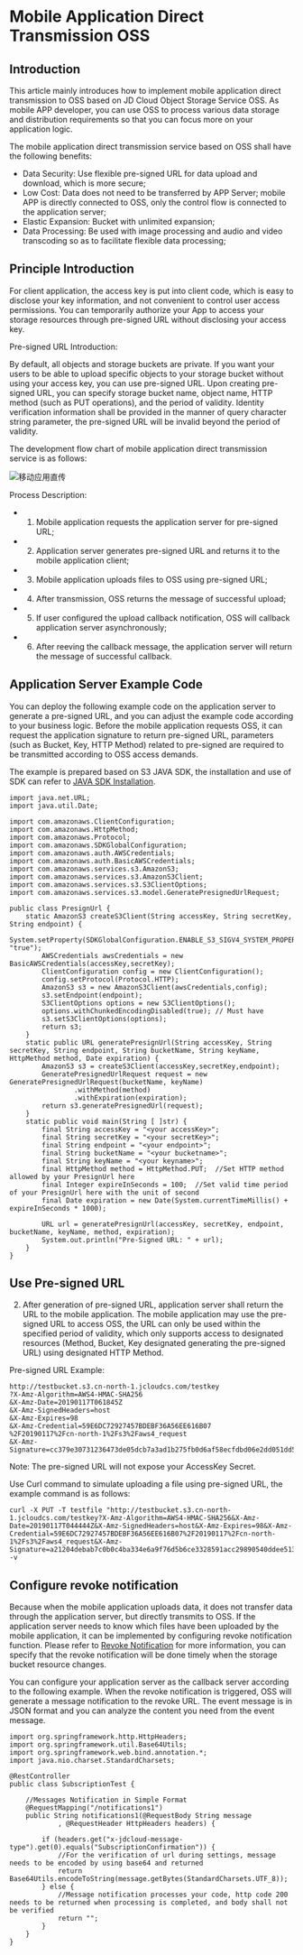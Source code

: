 # Mobile Application Direct Transmission OSS

## Introduction

This article mainly introduces how to implement mobile application direct transmission to OSS based on JD Cloud Object Storage Service OSS. As mobile APP developer, you can use OSS to process various data storage and distribution requirements so that you can focus more on your application logic.

The mobile application direct transmission service based on OSS shall have the following benefits:

 - Data Security: Use flexible pre-signed URL for data upload and download, which is more secure;
 - Low Cost: Data does not need to be transferred by APP Server; mobile APP is directly connected to OSS, only the control flow is connected to the application server;
 - Elastic Expansion: Bucket with unlimited expansion;
 - Data Processing: Be used with image processing and audio and video transcoding so as to facilitate flexible data processing;

## Principle Introduction

For client application, the access key is put into client code, which is easy to disclose your key information, and not convenient to control user access permissions. You can temporarily authorize your App to access your storage resources through pre-signed URL without disclosing your access key.

Pre-signed URL Introduction:

By default, all objects and storage buckets are private. If you want your users to be able to upload specific objects to your storage bucket without using your access key, you can use pre-signed URL. Upon creating pre-signed URL, you can specify storage bucket name, object name, HTTP method (such as PUT operations), and the period of validity. Identity verification information shall be provided in the manner of query character string parameter, the pre-signed URL will be invalid beyond the period of validity.

The development flow chart of mobile application direct transmission service is as follows:

![移动应用直传](../../../../image/Object-Storage-Service/OSS-104.png)

Process Description:

 - 1. Mobile application requests the application server for pre-signed URL;
 
 - 2. Application server generates pre-signed URL and returns it to the mobile application client;
 
 - 3. Mobile application uploads files to OSS using pre-signed URL;
 
 - 4. After transmission, OSS returns the message of successful upload;
 
 - 5. If user configured the upload callback notification, OSS will callback application server asynchronously;
 
 - 6. After reeving the callback message, the application server will return the message of successful callback.
 
## Application Server Example Code
 
You can deploy the following example code on the application server to generate a pre-signed URL, and you can adjust the example code according to your business logic. Before the mobile application requests OSS, it can request the application signature to return pre-signed URL, parameters (such as Bucket, Key, HTTP Method) related to pre-signed are required to be transmitted according to OSS access demands.

The example is prepared based on S3 JAVA SDK, the installation and use of SDK can refer to [JAVA SDK Installation]().

```
import java.net.URL;
import java.util.Date;

import com.amazonaws.ClientConfiguration;
import com.amazonaws.HttpMethod;
import com.amazonaws.Protocol;
import com.amazonaws.SDKGlobalConfiguration;
import com.amazonaws.auth.AWSCredentials;
import com.amazonaws.auth.BasicAWSCredentials;
import com.amazonaws.services.s3.AmazonS3;
import com.amazonaws.services.s3.AmazonS3Client;
import com.amazonaws.services.s3.S3ClientOptions;
import com.amazonaws.services.s3.model.GeneratePresignedUrlRequest;

public class PresignUrl {
    static AmazonS3 createS3Client(String accessKey, String secretKey, String endpoint) {
        System.setProperty(SDKGlobalConfiguration.ENABLE_S3_SIGV4_SYSTEM_PROPERTY, "true");
        AWSCredentials awsCredentials = new BasicAWSCredentials(accessKey,secretKey);
        ClientConfiguration config = new ClientConfiguration();
        config.setProtocol(Protocol.HTTP);
        AmazonS3 s3 = new AmazonS3Client(awsCredentials,config);
        s3.setEndpoint(endpoint);
        S3ClientOptions options = new S3ClientOptions();
        options.withChunkedEncodingDisabled(true); // Must have
        s3.setS3ClientOptions(options);
        return s3;
    }
    static public URL generatePresignUrl(String accessKey, String secretKey, String endpoint, String bucketName, String keyName, HttpMethod method, Date expiration) {
        AmazonS3 s3 = createS3Client(accessKey,secretKey,endpoint);
        GeneratePresignedUrlRequest request = new GeneratePresignedUrlRequest(bucketName, keyName)
                .withMethod(method)
                .withExpiration(expiration);
        return s3.generatePresignedUrl(request);
    }
    static public void main(String [ ]str) {
        final String accessKey = "<your accessKey>";
        final String secretKey = "<your secretKey>";
        final String endpoint = "<your endpoint>";
        final String bucketName = "<your bucketname>";
        final String keyName = "<your keyname>";
        final HttpMethod method = HttpMethod.PUT;  //Set HTTP method allowed by your PresignUrl here
        final Integer expireInSeconds = 100;  //Set valid time period of your PresignUrl here with the unit of second
        final Date expiration = new Date(System.currentTimeMillis() + expireInSeconds * 1000);

        URL url = generatePresignUrl(accessKey, secretKey, endpoint, bucketName, keyName, method, expiration);
        System.out.println("Pre-Signed URL: " + url);
    }
}
```

## Use Pre-signed URL

2. After generation of pre-signed URL, application server shall return the URL to the mobile application. The mobile application may use the pre-signed URL to access OSS, the URL can only be used within the specified period of validity, which only supports access to designated resources (Method, Bucket, Key designated generating the pre-signed URL) using designated HTTP Method.

Pre-signed URL Example:

```
http://testbucket.s3.cn-north-1.jcloudcs.com/testkey
?X-Amz-Algorithm=AWS4-HMAC-SHA256
&X-Amz-Date=20190117T061845Z
&X-Amz-SignedHeaders=host
&X-Amz-Expires=98
&X-Amz-Credential=59E6DC72927457BDEBF36A56EE616B07
%2F20190117%2Fcn-north-1%2Fs3%2Faws4_request
&X-Amz-Signature=cc379e30731236473de05dcb7a3ad1b275fb0d6af58ecfdbd06e2dd051dd57ed
```

Note: The pre-signed URL will not expose your AccessKey Secret.

Use Curl command to simulate uploading a file using pre-signed URL, the example command is as follows:

```
curl -X PUT -T testfile "http://testbucket.s3.cn-north-1.jcloudcs.com/testkey?X-Amz-Algorithm=AWS4-HMAC-SHA256&X-Amz-Date=20190117T044444Z&X-Amz-SignedHeaders=host&X-Amz-Expires=98&X-Amz-Credential=59E6DC72927457BDEBF36A56EE616B07%2F20190117%2Fcn-north-1%2Fs3%2Faws4_request&X-Amz-Signature=a21204debab7c0b0c4ba334e6a9f76d5b6ce3328591acc29890540ddee513dcf" -v
```

## Configure revoke notification

Because when the mobile application uploads data, it does not transfer data through the application server, but directly transmits to OSS. If the application server needs to know which files have been uploaded by the mobile application, it can be implemented by configuring revoke notification function. Please refer to [Revoke Notification]() for more information, you can specify that the revoke notification will be done timely when the storage bucket resource changes.

You can configure your application server as the callback server according to the following example. When the revoke notification is triggered, OSS will generate a message notification to the revoke URL. The event message is in JSON format and you can analyze the content you need from the event message.

```
import org.springframework.http.HttpHeaders;
import org.springframework.util.Base64Utils;
import org.springframework.web.bind.annotation.*;
import java.nio.charset.StandardCharsets;

@RestController
public class SubscriptionTest {

    //Messages Notification in Simple Format
    @RequestMapping("/notifications1")
    public String notifications1(@RequestBody String message
            , @RequestHeader HttpHeaders headers) {
		
        if (headers.get("x-jdcloud-message-type").get(0).equals("SubscriptionConfirmation")) {
			//For the verification of url during settings, message needs to be encoded by using base64 and returned
            return Base64Utils.encodeToString(message.getBytes(StandardCharsets.UTF_8));
        } else {
            //Message notification processes your code, http code 200 needs to be returned when processing is completed, and body shall not be verified
            return "";
        }
    }
}
```

